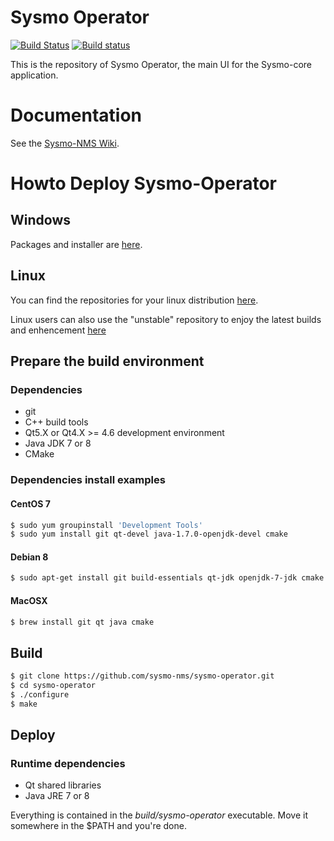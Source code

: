 Sysmo Operator
==============
[![Build Status](https://travis-ci.org/sysmo-nms/sysmo-operator.svg?branch=master)](https://travis-ci.org/sysmo-nms/sysmo-operator)
[![Build status](https://ci.appveyor.com/api/projects/status/qlg4t5mi9lphvgj1/branch/master?svg=true)](https://ci.appveyor.com/project/ssbx/sysmo-operator-up4v8/branch/master)

This is the repository of Sysmo Operator, the main UI for the Sysmo-core application.

# Documentation

See the [Sysmo-NMS Wiki](https://github.com/sysmo-nms/sysmo-nms.github.io/wiki).

# Howto Deploy Sysmo-Operator

## Windows
Packages and installer are [here](https://github.com/sysmo-nms/sysmo-operator/releases).

## Linux
You can find the repositories for your linux distribution [here](https://software.opensuse.org/download.html?project=home%3Asysmo&package=sysmo-operator).

Linux users can also use the "unstable" repository to enjoy the latest builds and enhencement [here](https://software.opensuse.org/download.html?project=home%3Asysmo%3Aunstable&package=sysmo-operator)


## Prepare the build environment

### Dependencies
- git
- C++ build tools
- Qt5.X or Qt4.X >= 4.6 development environment
- Java JDK 7 or 8
- CMake

### Dependencies install examples
#### CentOS 7
```sh
$ sudo yum groupinstall 'Development Tools'
$ sudo yum install git qt-devel java-1.7.0-openjdk-devel cmake
```

#### Debian 8
```sh
$ sudo apt-get install git build-essentials qt-jdk openjdk-7-jdk cmake
```

#### MacOSX
```sh
$ brew install git qt java cmake
```

## Build
```sh
$ git clone https://github.com/sysmo-nms/sysmo-operator.git
$ cd sysmo-operator
$ ./configure
$ make
```

## Deploy

### Runtime dependencies
- Qt shared libraries
- Java JRE 7 or 8

Everything is contained in the *build/sysmo-operator* executable. Move it somewhere
in the $PATH and you're done.

